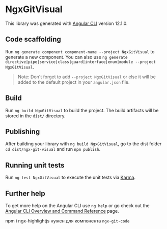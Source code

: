 # NgxGitVisual

This library was generated with [Angular CLI](https://github.com/angular/angular-cli) version 12.1.0.

## Code scaffolding

Run `ng generate component component-name --project NgxGitVisual` to generate a new component. You can also use `ng generate directive|pipe|service|class|guard|interface|enum|module --project NgxGitVisual`.
> Note: Don't forget to add `--project NgxGitVisual` or else it will be added to the default project in your `angular.json` file. 

## Build

Run `ng build NgxGitVisual` to build the project. The build artifacts will be stored in the `dist/` directory.

## Publishing

After building your library with `ng build NgxGitVisual`, go to the dist folder `cd dist/ngx-git-visual` and run `npm publish`.

## Running unit tests

Run `ng test NgxGitVisual` to execute the unit tests via [Karma](https://karma-runner.github.io).

## Further help

To get more help on the Angular CLI use `ng help` or go check out the [Angular CLI Overview and Command Reference](https://angular.io/cli) page.


npm i ngx-highlightjs
нужен для компонента `ngx-git-code`
